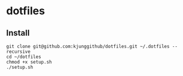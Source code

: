 # dotfiles
## Install
```shell
git clone git@github.com:kjunggithub/dotfiles.git ~/.dotfiles --recursive
cd ~/dotfiles
chmod +x setup.sh
./setup.sh
```
